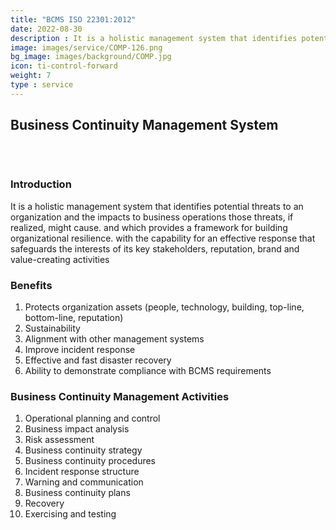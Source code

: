```yaml
---
title: "BCMS ISO 22301:2012"
date: 2022-08-30
description : It is a holistic management system that identifies potential threats to an organization and the impacts to business operations those threats, if realized, might cause. and which provides a framework for building organizational resilience. with the capability for an effective response that safeguards the interests of its key stakeholders, reputation, brand and value-creating activities
image: images/service/COMP-126.png
bg_image: images/background/COMP.jpg
icon: ti-control-forward
weight: 7
type : service
---
```


## Business Continuity Management System
<pre>


</pre>

### Introduction
It is a holistic management system that identifies potential threats to an organization and the impacts to business operations those threats, if realized, might cause. and which provides a framework for building organizational resilience. with the capability for an effective response that safeguards the interests of its key stakeholders, reputation, brand and value-creating activities


### Benefits
1. Protects organization assets (people, technology, building, top-line, bottom-line, reputation)
2. Sustainability
3. Alignment with other management systems
4. Improve incident response 
5. Effective and fast disaster recovery
6. Ability to demonstrate compliance with BCMS requirements

### Business Continuity Management Activities 
1. Operational planning and control
2. Business impact analysis
3. Risk assessment
4. Business continuity strategy
5. Business continuity procedures
6. Incident response structure
7. Warning and communication
8. Business continuity plans
9. Recovery
10. Exercising and testing
